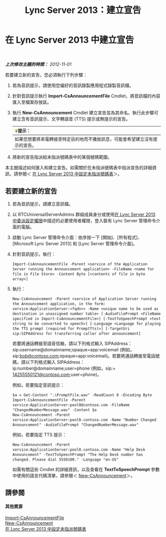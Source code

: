 ﻿---
title: Lync Server 2013：建立宣告
TOCTitle: 建立宣告
ms:assetid: a6fd5922-fe46-41ba-94e3-c76b1101a31b
ms:mtpsurl: https://technet.microsoft.com/zh-tw/library/Gg412783(v=OCS.15)
ms:contentKeyID: 49291919
ms.date: 08/10/2015
mtps_version: v=OCS.15
ms.translationtype: HT
---

# 在 Lync Server 2013 中建立宣告

 

_**上次修改主題的時間：** 2012-11-01_

若要建立新的宣告，您必須執行下列步驟：

1.  若為音訊提示，請使用您偏好的音訊錄製應用程式錄製音訊檔。

2.  針對音訊提示執行 **Import-CsAnnouncementFile** Cmdlet，將音訊檔的內容匯入至檔案存放區。

3.  執行 **New-CsAnnouncement** Cmdlet 建立宣告並為其命名。執行此步驟可建立含有音訊提示、文字轉語音 (TTS) 提示或無提示的宣告。
    
    <table>
    <thead>
    <tr class="header">
    <th><img src="images/JJ205025.tip(OCS.15).gif" title="tip" alt="tip" />提示：</th>
    </tr>
    </thead>
    <tbody>
    <tr class="odd">
    <td>如果您想要將來電轉接至特定目的地而不播放訊息，可能會希望建立沒有提示的宣告。</td>
    </tr>
    </tbody>
    </table>


4.  將新的宣告指派給未指派號碼表中的某個號碼範圍。

本主題描述如何匯入和建立宣告。如需關於在未指派號碼表中指派宣告的詳細資訊，請參閱＜ [在 Lync Server 2013 中設定未指派號碼表](lync-server-2013-configure-the-unassigned-number-table.md)＞。

## 若要建立新的宣告

1.  若為音訊提示，請建立音訊檔。

2.  以 RTCUniversalServerAdmins 群組成員身分或使用[在 Lync Server 2013 中委派設定權限](lync-server-2013-delegate-setup-permissions.md)中描述的必要使用者權限，登入裝有 Lync Server 管理命令介面的電腦。

3.  啟動 Lync Server 管理命令介面：依序按一下 \[開始\]、\[所有程式\]、\[Microsoft Lync Server 2013\] 和 \[Lync Server 管理命令介面\]。

4.  針對音訊提示，執行：
    
        Import-CsAnnouncementFile -Parent <service of the Application Server running the Announcement application> -FileName <name for file in File Store> -Content Byte [<contents of file in byte array>]

5.  執行：
    
        New-CsAnnouncement -Parent <service of Application Server running the Announcement application, in the form: service:ApplicationServer:<fqdn>> -Name <unique name to be used as destination in unassigned number table> [-AudioFilePrompt <FileName specified in Import-CsAnnouncementFile>] [-TextToSpeechPrompt <text string to be converted to speech>] [-Language <Language for playing the TTS prompt (required for PromptTts)>] [-TargetUri sip:SIPAddress for transferring caller after announcement]
    
    若要將通話轉接至語音信箱，請以下列格式輸入 SIPAddress：sip:username@domainname;opaque=app:voicemail (例如，sip:bob@contoso.com;opaque=app:voicemail)。若要將通話轉接至電話號碼，請以下列格式輸入 SIPAddress：ip:number@domainname;user=phone (例如，sip:+ 14255550121@contoso.com;user=phone)。
    
    例如，若要指定音訊提示：
    
        $a = Get-Content ".\PromptFile.wav" -ReadCount 0 -Encoding Byte
        Import-CsAnnouncementFile -Parent service:ApplicationServer:pool0@contoso.com -FileName "ChangedNumberMessage.wav" -Content $a
        New-CsAnnouncement -Parent service:ApplicationServer:pool0.contoso.com -Name "Number Changed Announcement" -AudioFilePrompt "ChangedNumberMessage.wav"
    
    例如，若要指定 TTS 提示：
    
        New-CsAnnouncement -Parent service:ApplicationServer:pool0.contoso.com -Name "Help Desk Announcement" -TextToSpeechPrompt "The Help Desk number has changed. Please dial 5550100." -Language "en-US"
    
    如需有關這些 Cmdlet 的詳細資訊，以及查看在 **TextToSpeechPrompt** 參數中使用的語言代碼清單，請參閱＜ [New-CsAnnouncement](new-csannouncement.md)＞。

## 請參閱

#### 其他資源

[Import-CsAnnouncementFile](import-csannouncementfile.md)  
[New-CsAnnouncement](new-csannouncement.md)  
[在 Lync Server 2013 中設定未指派號碼表](lync-server-2013-configure-the-unassigned-number-table.md)


